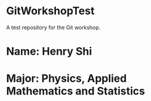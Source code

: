 # GitWorkshopTest
A test repository for the Git workshop. 


# Name: Henry Shi
# Major: Physics, Applied Mathematics and Statistics